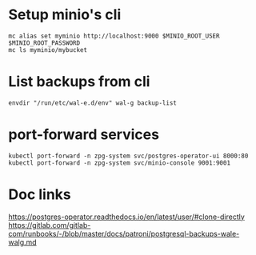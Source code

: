 # Setup minio's cli

```
mc alias set myminio http://localhost:9000 $MINIO_ROOT_USER $MINIO_ROOT_PASSWORD
mc ls myminio/mybucket
```

# List backups from cli

```
envdir "/run/etc/wal-e.d/env" wal-g backup-list
```

# port-forward services

```
kubectl port-forward -n zpg-system svc/postgres-operator-ui 8000:80
kubectl port-forward -n zpg-system svc/minio-console 9001:9001
```

# Doc links

https://postgres-operator.readthedocs.io/en/latest/user/#clone-directly
https://gitlab.com/gitlab-com/runbooks/-/blob/master/docs/patroni/postgresql-backups-wale-walg.md
